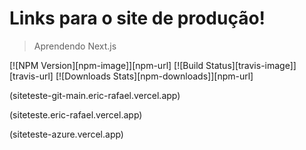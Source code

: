 # Links para o site de produção!
> Aprendendo Next.js

[![NPM Version][npm-image]][npm-url]
[![Build Status][travis-image]][travis-url]
[![Downloads Stats][npm-downloads]][npm-url]

(siteteste-git-main.eric-rafael.vercel.app)

(siteteste.eric-rafael.vercel.app)

(siteteste-azure.vercel.app)
